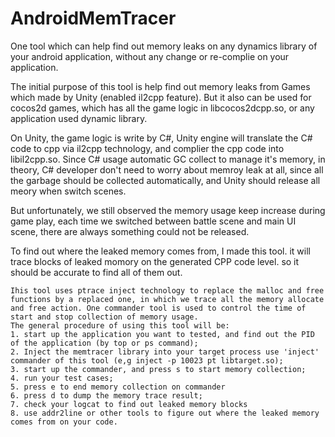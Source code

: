 # AndroidMemTracer
One tool which can help find out memory leaks on any dynamics library of your android application, without any change or re-complie on your application.

The initial purpose of this tool is help find out memory leaks from Games which made by Unity (enabled il2cpp feature). But it also can be used for cocos2d games, which has all the game logic in libcocos2dcpp.so, or any application used dynamic library.

On Unity, the game logic is write by C#, Unity engine will translate the C# code to cpp via il2cpp technology, and complier the cpp code into libil2cpp.so. Since C# usage automatic GC collect to manage it's memory,  in theory, C# developer don't need to worry about memroy leak at all, since all the garbage should be collected automatically, and Unity should release all meory when switch scenes.

But unfortunately, we still observed the memory usage keep increase during game play, each time we switched between battle scene and main UI scene, there are always something could not be released. 

To find out where the leaked memory comes from, I made this tool. it will trace blocks of leaked momory on the generated CPP code level. so it should be accurate to find all of them out.

    Ihis tool uses ptrace inject technology to replace the malloc and free functions by a replaced one, in which we trace all the memory allocate and free action. One commander tool is used to control the time of start and stop collection of memory usage. 
    The general procedure of using this tool will be:
    1. start up the application you want to tested, and find out the PID of the application (by top or ps command);
    2. Inject the memtracer library into your target process use 'inject' commander of this tool (e,g inject -p 10023 pt libtarget.so);
    3. start up the commander, and press s to start memory collection;
    4. run your test cases;
    5. press e to end memory collection on commander
    6. press d to dump the memory trace result;
    7. check your logcat to find out leaked memory blocks
    8. use addr2line or other tools to figure out where the leaked memory comes from on your code.
    
    
